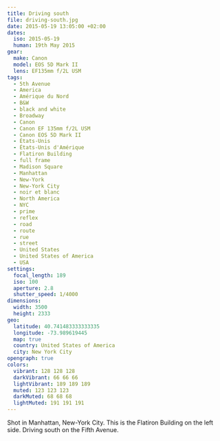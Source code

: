 ```yaml
---
title: Driving south
file: driving-south.jpg
date: 2015-05-19 13:05:00 +02:00
dates:
  iso: 2015-05-19
  human: 19th May 2015
gear:
  make: Canon
  model: EOS 5D Mark II
  lens: EF135mm f/2L USM
tags:
  - 5th Avenue
  - America
  - Amérique du Nord
  - B&W
  - black and white
  - Broadway
  - Canon
  - Canon EF 135mm f/2L USM
  - Canon EOS 5D Mark II
  - États-Unis
  - États-Unis d'Amérique
  - Flatiron Building
  - full frame
  - Madison Square
  - Manhattan
  - New-York
  - New-York City
  - noir et blanc
  - North America
  - NYC
  - prime
  - reflex
  - road
  - route
  - rue
  - street
  - United States
  - United States of America
  - USA
settings:
  focal_length: 189
  iso: 100
  aperture: 2.8
  shutter_speed: 1/4000
dimensions:
  width: 3500
  height: 2333
geo:
  latitude: 40.741483333333335
  longitude: -73.989619445
  map: true
  country: United States of America
  city: New York City
opengraph: true
colors:
  vibrant: 128 128 128
  darkVibrant: 66 66 66
  lightVibrant: 189 189 189
  muted: 123 123 123
  darkMuted: 68 68 68
  lightMuted: 191 191 191
---
```


Shot in Manhattan, New-York City. This is the Flatiron Building on the left side. Driving south on the Fifth Avenue.
